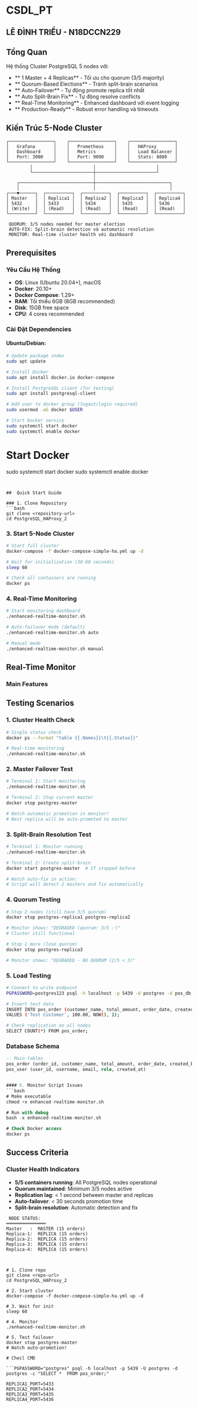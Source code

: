 # CSDL_PT

## LÊ ĐÌNH TRIỀU - N18DCCN229

##  Tổng Quan

Hệ thống Cluster PostgreSQL 5 nodes với:
- ** 1 Master + 4 Replicas** - Tối ưu cho quorum (3/5 majority)
- ** Quorum-Based Elections** - Tránh split-brain scenarios
- ** Auto-Failover** - Tự động promote replica tốt nhất
- ** Auto Split-Brain Fix** - Tự động resolve conflicts
- ** Real-Time Monitoring** - Enhanced dashboard với event logging
- ** Production-Ready** - Robust error handling và timeouts

##  Kiến Trúc 5-Node Cluster

```
┌─────────────────┐    ┌─────────────────┐    ┌─────────────────┐
│   Grafana       │    │   Prometheus    │    │   HAProxy       │
│   Dashboard     │    │   Metrics       │    │   Load Balancer │
│   Port: 3000    │    │   Port: 9090    │    │   Stats: 8080   │
└─────────────────┘    └─────────────────┘    └─────────────────┘
         │                       │                       │
         └───────────────────────┼───────────────────────┘
                                 │
    ┌────────────────────────────┼────────────────────────────┐
    │                            │                            │
┌───▼──────┐  ┌──────────┐  ┌──────────┐  ┌──────────┐  ┌──────────┐
│ Master   │  │ Replica1 │  │ Replica2 │  │ Replica3 │  │ Replica4 │
│ 5432     │  │ 5433     │  │ 5434     │  │ 5435     │  │ 5436     │
│ (Write)  │  │ (Read)   │  │ (Read)   │  │ (Read)   │  │ (Read)   │
└──────────┘  └──────────┘  └──────────┘  └──────────┘  └──────────┘

 QUORUM: 3/5 nodes needed for master election
 AUTO-FIX: Split-brain detection và automatic resolution
 MONITOR: Real-time cluster health với dashboard
```

##  Prerequisites

###  Yêu Cầu Hệ Thống
- **OS**: Linux (Ubuntu 20.04+), macOS
- **Docker**: 20.10+ 
- **Docker Compose**: 1.29+
- **RAM**: Tối thiểu 6GB (8GB recommended)
- **Disk**: 15GB free space
- **CPU**: 4 cores recommended

###  Cài Đặt Dependencies

#### Ubuntu/Debian:
```bash
# Update package index
sudo apt update

# Install Docker
sudo apt install docker.io docker-compose

# Install PostgreSQL client (for testing)
sudo apt install postgresql-client

# Add user to docker group (logout/login required)
sudo usermod -aG docker $USER

# Start Docker service
sudo systemctl start docker
sudo systemctl enable docker
```

# Start Docker
sudo systemctl start docker
sudo systemctl enable docker
```


##  Quick Start Guide

### 1. Clone Repository
```bash
git clone <repository-url>
cd PostgreSQL_HAProxy_2
```

### 3. Start 5-Node Cluster
```bash
# Start full cluster
docker-compose -f docker-compose-simple-ha.yml up -d

# Wait for initialization (30-60 seconds)
sleep 60

# Check all containers are running
docker ps
```

### 4. Real-Time Monitoring
```bash
# Start monitoring dashboard
./enhanced-realtime-monitor.sh

# Auto-failover mode (default)
./enhanced-realtime-monitor.sh auto

# Manual mode
./enhanced-realtime-monitor.sh manual
```

##  Real-Time Monitor

###  Main Features

##  Testing Scenarios

### 1.  Cluster Health Check
```bash
# Single status check
docker ps --format "table {{.Names}}\t{{.Status}}"

# Real-time monitoring
./enhanced-realtime-monitor.sh
```

### 2.  Master Failover Test
```bash
# Terminal 1: Start monitoring
./enhanced-realtime-monitor.sh

# Terminal 2: Stop current master
docker stop postgres-master

# Watch automatic promotion in monitor!
# Best replica will be auto-promoted to master
```

### 3.  Split-Brain Resolution Test
```bash
# Terminal 1: Monitor running
./enhanced-realtime-monitor.sh

# Terminal 2: Create split-brain
docker start postgres-master  # If stopped before

# Watch auto-fix in action:
# Script will detect 2 masters and fix automatically
```

### 4.  Quorum Testing
```bash
# Stop 2 nodes (still have 3/5 quorum)
docker stop postgres-replica1 postgres-replica2

# Monitor shows: "DEGRADED (quorum: 3/5 ✅)"
# Cluster still functional

# Stop 1 more (lose quorum)
docker stop postgres-replica3

# Monitor shows: "DEGRADED - NO QUORUM (2/5 < 3)"
```

### 5.  Load Testing
```bash
# Connect to write endpoint
PGPASSWORD=postgres123 psql -h localhost -p 5439 -U postgres -d pos_db

# Insert test data
INSERT INTO pos_order (customer_name, total_amount, order_date, created_by) 
VALUES ('Test Customer', 100.00, NOW(), 1);

# Check replication on all nodes
SELECT COUNT(*) FROM pos_order;
```


###  Database Schema
```sql
-- Main tables
pos_order (order_id, customer_name, total_amount, order_date, created_by)
pos_user (user_id, username, email, role, created_at)


#### 5. Monitor Script Issues
```bash
# Make executable
chmod +x enhanced-realtime-monitor.sh

# Run with debug
bash -x enhanced-realtime-monitor.sh

# Check Docker access
docker ps
```

##  Success Criteria

###  Cluster Health Indicators
- **5/5 containers running**: All PostgreSQL nodes operational
- **Quorum maintained**: Minimum 3/5 nodes active
- **Replication lag**: < 1 second between master and replicas
- **Auto-failover**: < 30 seconds promotion time
- **Split-brain resolution**: Automatic detection and fix

```
 NODE STATUS:
═══════════════
Master   :  MASTER (15 orders)
Replica-1:  REPLICA (15 orders)
Replica-2:  REPLICA (15 orders)  
Replica-3:  REPLICA (15 orders)
Replica-4:  REPLICA (15 orders)



# 1. Clone repo
git clone <repo-url>
cd PostgreSQL_HAProxy_2

# 2. Start cluster
docker-compose -f docker-compose-simple-ha.yml up -d

# 3. Wait for init
sleep 60

# 4. Monitor
./enhanced-realtime-monitor.sh

# 5. Test failover
docker stop postgres-master
# Watch auto-promotion!

# Checl CMD

```PGPASSWORD="postgres" psql -h localhost -p 5439 -U postgres -d postgres -c "SELECT *  FROM pos_order;"  
```


```
REPLICA1_PORT=5433
REPLICA2_PORT=5434
REPLICA3_PORT=5435
REPLICA4_PORT=5436
```